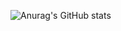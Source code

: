 ![Anurag's GitHub stats](https://github-readme-stats.vercel.app/api?username=ngrlcu&show_icons=true&theme=radical)
